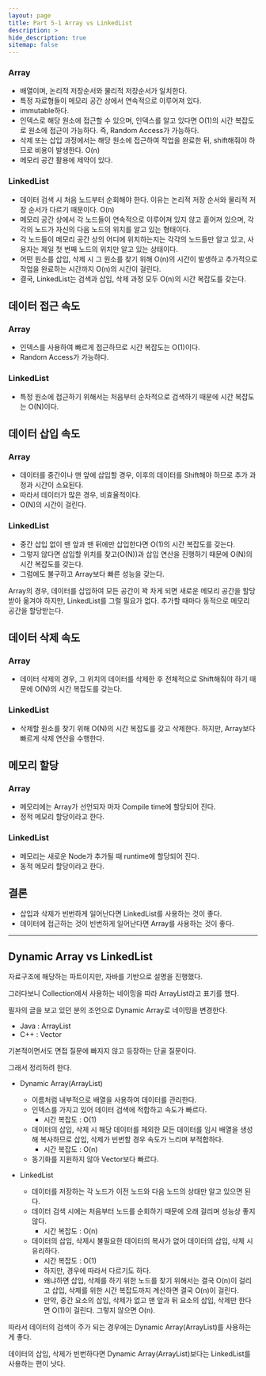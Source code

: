 ```yaml
---
layout: page
title: Part 5-1 Array vs LinkedList
description: >
hide_description: true
sitemap: false
---
```


### Array

- 배열이며, 논리적 저장순서와 물리적 저장순서가 일치한다.
- 특정 자료형들이 메모리 공간 상에서 연속적으로 이루어져 있다.
- immutable하다.
- 인덱스로 해당 원소에 접근할 수 있으며, 인덱스를 알고 있다면 O(1)의 시간 복잡도로 원소에 접근이 가능하다. 즉, Random Access가 가능하다.
- 삭제 또는 삽입 과정에서는 해당 원소에 접근하여 작업을 완료한 뒤, shift해줘야 하므로 비용이 발생한다. O(n)
- 메모리 공간 활용에 제약이 있다.

### LinkedList

- 데이터 검색 시 처음 노드부터 순회해야 한다. 이유는 논리적 저장 순서와 물리적 저장 순서가 다르기 때문이다. O(n)
- 메모리 공간 상에서 각 노드들이 연속적으로 이루어져 있지 않고 흩어져 있으며, 각각의 노드가 자신의 다음 노드의 위치를 알고 있는 형태이다.
- 각 노드들이 메모리 공간 상의 어디에 위치하는지는 각각의 노드들만 알고 있고, 사용자는 제일 첫 번째 노드의 위치만 알고 있는 상태이다.
- 어떤 원소를 삽입, 삭제 시 그 원소를 찾기 위해 O(n)의 시간이 발생하고 추가적으로 작업을 완료하는 시간까지 O(n)의 시간이 걸린다.
- 결국, LinkedList는 검색과 삽입, 삭제 과정 모두 O(n)의 시간 복잡도를 갖는다.

## 데이터 접근 속도
### Array
- 인덱스를 사용하여 빠르게 접근하므로 시간 복잡도는 O(1)이다.
- Random Access가 가능하다.

### LinkedList
- 특정 원소에 접근하기 위해서는 처음부터 순차적으로 검색하기 때문에 시간 복잡도는 O(N)이다.

## 데이터 삽입 속도

### Array
- 데이터를 중간이나 맨 앞에 삽입할 경우, 이후의 데이터를 Shift해야 하므로 추가 과정과 시간이 소요된다.
- 따라서 데이터가 많은 경우, 비효율적이다.
- O(N)의 시간이 걸린다.

### LinkedList
- 중간 삽입 없이 맨 앞과 맨 뒤에만 삽입한다면 O(1)의 시간 복잡도를 갖는다.
- 그렇지 않다면 삽입할 위치를 찾고(O(N))과 삽입 연산을 진행하기 때문에 O(N)의 시간 복잡도를 갖는다.
- 그럼에도 불구하고 Array보다 빠른 성능을 갖는다.

Array의 경우, 데이터를 삽입하여 모든 공간이 꽉 차게 되면 새로운 메모리 공간을 할당받아 옮겨야 하지만, LinkedList를 그럴 필요가 없다. 추가할 때마다 동적으로 메모리 공간을 할당받는다.

## 데이터 삭제 속도
### Array
- 데이터 삭제의 경우, 그 위치의 데이터를 삭제한 후 전체적으로 Shift해줘야 하기 때문에 O(N)의 시간 복잡도를 갖는다.

### LinkedList
- 삭제할 원소를 찾기 위해 O(N)의 시간 복잡도를 갖고 삭제한다. 하지만, Array보다 빠르게 삭제 연산을 수행한다.

## 메모리 할당
### Array
- 메모리에는 Array가 선언되자 마자 Compile time에 할당되어 진다.
- 정적 메모리 할당이라고 한다.

### LinkedList
- 메모리는 새로운 Node가 추가될 때 runtime에 할당되어 진다.
- 동적 메모리 할당이라고 한다.

## 결론
- 삽입과 삭제가 빈번하게 일어난다면 LinkedList를 사용하는 것이 좋다.
- 데이터에 접근하는 것이 빈번하게 일어난다면 Array를 사용하는 것이 좋다.

---
## Dynamic Array vs LinkedList

자료구조에 해당하는 파트이지만, 자바를 기반으로 설명을 진행했다.

그러다보니 Collection에서 사용하는 네이밍을 따라 ArrayList라고 표기를 했다.

필자의 글을 보고 있던 분의 조언으로 Dynamic Array로 네이밍을 변경한다.

- Java : ArrayList
- C++ : Vector

기본적이면서도 면접 질문에 빠지지 않고 등장하는 단골 질문이다.

그래서 정리하려 한다.


- Dynamic Array(ArrayList)
    - 이름처럼 내부적으로 배열을 사용하여 데이터를 관리한다.
    - 인덱스를 가지고 있어 데이터 검색에 적합하고 속도가 빠르다.
        - 시간 복잡도 : O(1)
    - 데이터의 삽입, 삭제 시 해당 데이터를 제외한 모든 데이터를 임시 배열을 생성해 복사하므로 삽입, 삭제가 빈번할 경우 속도가 느리며 부적합하다.
        - 시간 복잡도 : O(n)
    - 동기화를 지원하지 않아 Vector보다 빠르다.



- LinkedList
    - 데이터를 저장하는 각 노드가 이전 노드와 다음 노드의 상태만 알고 있으면 된다.
    - 데이터 검색 시에는 처음부터 노드를 순회하기 때문에 오래 걸리며 성능상 좋지 않다.
        - 시간 복잡도 : O(n)
    - 데이터의 삽입, 삭제시 불필요한 데이터의 복사가 없어 데이터의 삽입, 삭제 시 유리하다.
        - 시간 복잡도 : O(1)
        - 하지만, 경우에 따라서 다르기도 하다.
        - 왜냐하면 삽입, 삭제를 하기 위한 노드를 찾기 위해서는 결국 O(n)이 걸리고 삽입, 삭제를 위한 시간 복잡도까지 계산하면 결국 O(n)이 걸린다.
        - 만약, 중간 요소의 삽입, 삭제가 없고 맨 앞과 뒤 요소의 삽입, 삭제만 한다면 O(1)이 걸린다. 그렇지 않으면 O(n).



따라서 데이터의 검색이 주가 되는 경우에는 Dynamic Array(ArrayList)를 사용하는 게 좋다.

데이터의 삽입, 삭제가 빈번하다면 Dynamic Array(ArrayList)보다는 LinkedList를 사용하는 편이 낫다.